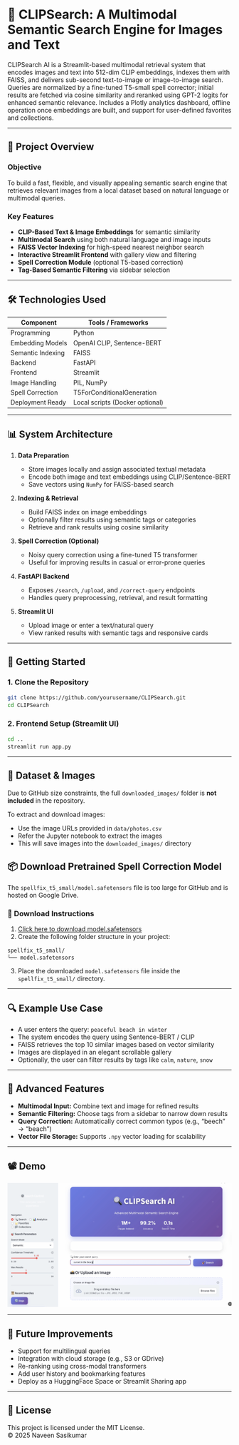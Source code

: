 # 🎯 CLIPSearch: A Multimodal Semantic Search Engine for Images and Text

CLIPSearch AI is a Streamlit-based multimodal retrieval system that encodes images and text into 512-dim CLIP embeddings, indexes them with FAISS, and delivers sub-second text-to-image or image-to-image search. Queries are normalized by a fine-tuned T5-small spell corrector; initial results are fetched via cosine similarity and reranked using GPT-2 logits for enhanced semantic relevance. Includes a Plotly analytics dashboard, offline operation once embeddings are built, and support for user-defined favorites and collections.

---

## 📌 Project Overview

### Objective
To build a fast, flexible, and visually appealing semantic search engine that retrieves relevant images from a local dataset based on natural language or multimodal queries.

### Key Features
- **CLIP-Based Text & Image Embeddings** for semantic similarity  
- **Multimodal Search** using both natural language and image inputs  
- **FAISS Vector Indexing** for high-speed nearest neighbor search  
- **Interactive Streamlit Frontend** with gallery view and filtering  
- **Spell Correction Module** (optional T5-based correction)  
- **Tag-Based Semantic Filtering** via sidebar selection  

---

## 🛠️ Technologies Used

| Component         | Tools / Frameworks              |
|-------------------|---------------------------------|
| Programming       | Python                          |
| Embedding Models  | OpenAI CLIP, Sentence-BERT      |
| Semantic Indexing | FAISS                           |
| Backend           | FastAPI                         |
| Frontend          | Streamlit                       |
| Image Handling    | PIL, NumPy                      |
| Spell Correction  | T5ForConditionalGeneration      |
| Deployment Ready  | Local scripts (Docker optional) |

---

## 📊 System Architecture

1. **Data Preparation**  
   - Store images locally and assign associated textual metadata  
   - Encode both image and text embeddings using CLIP/Sentence-BERT  
   - Save vectors using `NumPy` for FAISS-based search  

2. **Indexing & Retrieval**  
   - Build FAISS index on image embeddings  
   - Optionally filter results using semantic tags or categories  
   - Retrieve and rank results using cosine similarity  

3. **Spell Correction (Optional)**  
   - Noisy query correction using a fine-tuned T5 transformer  
   - Useful for improving results in casual or error-prone queries  

4. **FastAPI Backend**  
   - Exposes `/search`, `/upload`, and `/correct-query` endpoints  
   - Handles query preprocessing, retrieval, and result formatting  

5. **Streamlit UI**  
   - Upload image or enter a text/natural query  
   - View ranked results with semantic tags and responsive cards  

---

## 🧪 Getting Started

### 1. Clone the Repository

```bash
git clone https://github.com/yourusername/CLIPSearch.git
cd CLIPSearch
```

### 2. Frontend Setup (Streamlit UI)

```bash
cd ..
streamlit run app.py
```
---

## 📁 Dataset & Images

Due to GitHub size constraints, the full `downloaded_images/` folder is **not included** in the repository.

To extract and download images:

- Use the image URLs provided in `data/photos.csv`
- Refer the Jupyter notebook to extract the images
- This will save images into the `downloaded_images/` directory

## 📦 Download Pretrained Spell Correction Model

The `spellfix_t5_small/model.safetensors` file is too large for GitHub and is hosted on Google Drive.

### 🔽 Download Instructions

1. [Click here to download model.safetensors](https://drive.google.com/file/d/1408dJqMTyd2fPiGVB5qBnklFjwwsGzKg/view?usp=sharing)
2. Create the following folder structure in your project:
```
spellfix_t5_small/
└── model.safetensors
```
3. Place the downloaded `model.safetensors` file inside the `spellfix_t5_small/` directory.

---

## 🔍 Example Use Case

- A user enters the query: `peaceful beach in winter`  
- The system encodes the query using Sentence-BERT / CLIP  
- FAISS retrieves the top 10 similar images based on vector similarity  
- Images are displayed in an elegant scrollable gallery  
- Optionally, the user can filter results by tags like `calm`, `nature`, `snow`  

---

## 🧠 Advanced Features

- **Multimodal Input:** Combine text and image for refined results  
- **Semantic Filtering:** Choose tags from a sidebar to narrow down results  
- **Query Correction:** Automatically correct common typos (e.g., “beech” → “beach”)  
- **Vector File Storage:** Supports `.npy` vector loading for scalability  

---

## 📽️ Demo
[![Watch the demo](screenshots/demo-thumbnail.png)](https://drive.google.com/file/d/12h5_ccwOK68EXA9ppikOgrcon_PPXtFo/view?usp=share_link)

---

## 🚀 Future Improvements

- Support for multilingual queries  
- Integration with cloud storage (e.g., S3 or GDrive)  
- Re-ranking using cross-modal transformers  
- Add user history and bookmarking features  
- Deploy as a HuggingFace Space or Streamlit Sharing app  

---

## 📄 License

This project is licensed under the MIT License.  
© 2025 Naveen Sasikumar

